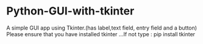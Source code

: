 # Python-GUI-with-tkinter
A simple GUI app using Tkinter.(has label,text field, entry field and a button)
Please ensure that you have installed tkinter ...If not type :
pip install tkinter 
